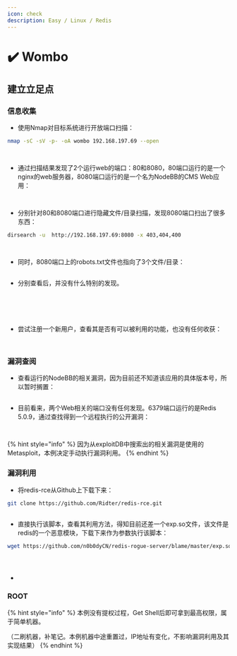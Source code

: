 ```yaml
---
icon: check
description: Easy / Linux / Redis
---
```


# ✔️ Wombo

## 建立立足点

### 信息收集

* 使用Nmap对目标系统进行开放端口扫描：

```bash
nmap -sC -sV -p- -oA wombo 192.168.197.69 --open
```

<figure><img src="../.gitbook/assets/2 (1) (1) (1).png" alt=""><figcaption></figcaption></figure>

<figure><img src="../.gitbook/assets/3.png" alt=""><figcaption></figcaption></figure>

* 通过扫描结果发现了2个运行web的端口：80和8080，80端口运行的是一个nginx的web服务器，8080端口运行的是一个名为NodeBB的CMS Web应用：

<figure><img src="../.gitbook/assets/4 (1).png" alt=""><figcaption></figcaption></figure>

<figure><img src="../.gitbook/assets/5 (1).png" alt=""><figcaption></figcaption></figure>

* 分别针对80和8080端口进行隐藏文件/目录扫描，发现8080端口扫出了很多东西：

```bash
dirsearch -u  http://192.168.197.69:8080 -x 403,404,400
```

<figure><img src="../.gitbook/assets/6 (1).png" alt=""><figcaption></figcaption></figure>

<figure><img src="../.gitbook/assets/7 (1) (1).png" alt=""><figcaption></figcaption></figure>

* 同时，8080端口上的robots.txt文件也指向了3个文件/目录：

<figure><img src="../.gitbook/assets/8 (16).png" alt=""><figcaption></figcaption></figure>

* 分别查看后，并没有什么特别的发现。

<figure><img src="../.gitbook/assets/9 (14).png" alt=""><figcaption></figcaption></figure>

<figure><img src="../.gitbook/assets/10 (14).png" alt=""><figcaption></figcaption></figure>

<figure><img src="../.gitbook/assets/14 (1) (1) (1).png" alt=""><figcaption></figcaption></figure>

<figure><img src="../.gitbook/assets/15 (1).png" alt=""><figcaption></figcaption></figure>

<figure><img src="../.gitbook/assets/16 (1) (1).png" alt=""><figcaption></figcaption></figure>

* 尝试注册一个新用户，查看其是否有可以被利用的功能，也没有任何收获：

<figure><img src="../.gitbook/assets/12 (1) (1).png" alt=""><figcaption></figcaption></figure>

<figure><img src="../.gitbook/assets/13 (1) (1).png" alt=""><figcaption></figcaption></figure>

### 漏洞查阅

* 查看运行的NodeBB的相关漏洞，因为目前还不知道该应用的具体版本号，所以暂时搁置：

<figure><img src="../.gitbook/assets/11 (13).png" alt=""><figcaption></figcaption></figure>

* 目前看来，两个Web相关的端口没有任何发现。6379端口运行的是Redis 5.0.9，通过查找得到一个远程执行的公开漏洞：

<figure><img src="../.gitbook/assets/17 (1) (1).png" alt=""><figcaption></figcaption></figure>

<figure><img src="../.gitbook/assets/18 (1) (1) (1).png" alt=""><figcaption></figcaption></figure>

{% hint style="info" %}
因为从exploitDB中搜索出的相关漏洞是使用的Metasploit，本例决定手动执行漏洞利用。
{% endhint %}

### 漏洞利用

* 将redis-rce从Github上下载下来：

```bash
git clone https://github.com/Ridter/redis-rce.git
```

<figure><img src="../.gitbook/assets/19 (1) (1).png" alt=""><figcaption></figcaption></figure>

* 直接执行该脚本，查看其利用方法，得知目前还差一个exp.so文件，该文件是redis的一个恶意模块，下载下来作为参数执行该脚本：

```bash
wget https://github.com/n0b0dyCN/redis-rogue-server/blame/master/exp.so
```

<figure><img src="../.gitbook/assets/20 (1).png" alt=""><figcaption></figcaption></figure>

<figure><img src="../.gitbook/assets/21 (1).png" alt=""><figcaption></figcaption></figure>

<figure><img src="../.gitbook/assets/23 (1).png" alt=""><figcaption></figcaption></figure>

*

















### ROOT









{% hint style="info" %}
本例没有提权过程，Get Shell后即可拿到最高权限，属于简单机器。

（二刷机器，补笔记。本例机器中途重置过，IP地址有变化，不影响漏洞利用及其实现结果）
{% endhint %}

